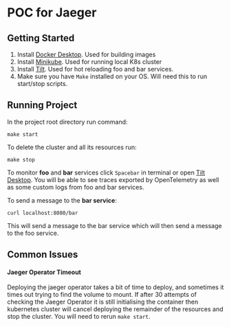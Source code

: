# POC for Jaeger
## Getting Started
1. Install [Docker Desktop](https://www.docker.com/products/docker-desktop/). Used for building images
2. Install [Minikube](https://minikube.sigs.k8s.io/docs/start/). Used for running local K8s cluster
3. Install [Tilt](https://tilt.dev). Used for hot reloading foo and bar services.
4. Make sure you have `Make` installed on your OS. Will need this to run start/stop scripts.

## Running Project
In the project root directory run command:
```text
make start
```
To delete the cluster and all its resources run:
```text
make stop
```

To monitor **foo** and **bar** services click `Spacebar` in terminal or open [Tilt Desktop](http://localhost:10350/).
You will be able to see traces exported by OpenTelemetry as well as some custom logs from foo and bar services.

To send a message to the **bar service**:
```text
curl localhost:8080/bar
```
This will send a message to the bar service which will then send a message to the foo service.

## Common Issues
#### Jaeger Operator Timeout
Deploying the jaeger operator takes a bit of time to deploy, and sometimes it times out trying to find the volume to mount. If after
30 attempts of checking the Jaeger Operator it is still initialising the container then kubernetes cluster will cancel deploying the
remainder of the resources and stop the cluster. You will need to rerun `make start`.


